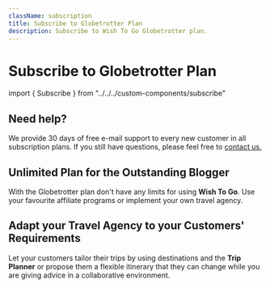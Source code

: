 ```yaml
---
className: subscription
title: Subscribe to Globetrotter Plan
description: Subscribe to Wish To Go Globetrotter plan.
---
```


# Subscribe to Globetrotter Plan

<Columns vertical-center>

import { Subscribe } from "../../../custom-components/subscribe"

<Subscribe plan="globetrotter"/> 

<div>

## Need help?

We provide 30 days of free e-mail support to every new customer in all subscription plans. If you still have questions, please feel free to [contact us.](/contact/)

## Unlimited Plan for the Outstanding Blogger

With the Globetrotter plan don't have any limits for using **Wish To Go**. Use your favourite affiliate programs or implement your own travel agency.

## Adapt your Travel Agency to your Customers' Requirements

Let your customers tailor their trips by using destinations and the **Trip Planner** or propose them a flexible itinerary that they can change while you are giving advice in a collaborative environment.

</div> 

</Columns>